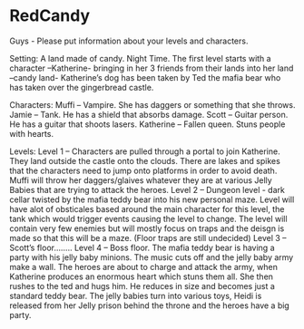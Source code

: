 # RedCandy

Guys - Please put information about your levels and characters. 

Setting:
	A land made of candy.
	Night Time.
The first level starts with a character –Katherine- bringing in her 3 friends from their lands into her land –candy land-
Katherine’s dog has been taken by Ted the mafia bear who has taken over the gingerbread castle.

Characters:
Muffi – Vampire. She has daggers or something that she throws. 
Jamie – Tank. He has a shield that absorbs damage. 
Scott – Guitar person. He has a guitar that shoots lasers. 
Katherine – Fallen queen. Stuns people with hearts. 

Levels:
Level 1 – Characters are pulled through a portal to join Katherine. They land outside the castle onto the clouds. There are lakes and spikes that the characters need to jump onto platforms in order to avoid death. Muffi will throw her daggers/glaives whatever they are at various Jelly Babies that are trying to attack the heroes. 
Level 2 – Dungeon level - dark cellar twisted by the mafia teddy bear into his new personal maze. Level will have alot of obsticales based around the main character for this level, the tank which would trigger events causing the level to change. The level will contain very few enemies but will mostly focus on traps and the deisgn is made so that this will be a maze. (Floor traps are still undecided)
Level 3 – Scott’s floor……..
Level 4 – Boss floor. The mafia teddy bear is having a party with his jelly baby minions. The music cuts off and the jelly baby army make a wall. The heroes are about to charge and attack the army, when Katherine produces an enormous heart which stuns them all. She then rushes to the ted and hugs him. He reduces in size and becomes just a standard teddy bear. The jelly babies turn into various toys, Heidi is released from her Jelly prison behind the throne and the heroes have a big party. 


